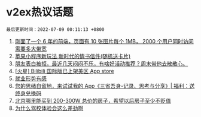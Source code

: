 # v2ex热议话题

`最后更新时间：2022-07-09 00:11:13 +0800`

1. [刚面了一个 6 年的前端，页面有 10 张图片每个 1MB， 2000 个用户同时访问需要多大带宽](https://www.v2ex.com/t/864888)
1. [苹果小程序新玩法,新时代的情书信件(随机送卡片)](https://www.v2ex.com/t/864835)
1. [朋友表白被拒，最近几天闷闷不乐，有啥好活动推荐？周末带他去散散心。](https://www.v2ex.com/t/864878)
1. [[火星] Bilibili 国际版已上架美区 App store](https://www.v2ex.com/t/864812)
1. [就业形势有感](https://www.v2ex.com/t/864914)
1. [您的思绪自留地，来试试我的 App《三省吾身-记录、思考与分享》| 福利：送终身兑换码](https://www.v2ex.com/t/864895)
1. [北京哪里能买到 200-300W 总价的房子，希望以后房子至少不贬值](https://www.v2ex.com/t/864879)
1. [为什么驾校体验会这么差劲啊](https://www.v2ex.com/t/864942)

